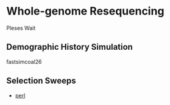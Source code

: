 # Whole-genome Resequencing

Pleses Wait

## Demographic History Simulation
fastsimcoal26

## Selection Sweeps



- [perl](https://github.com/yinm2018/resequensing/blob/master/practise.pl)
